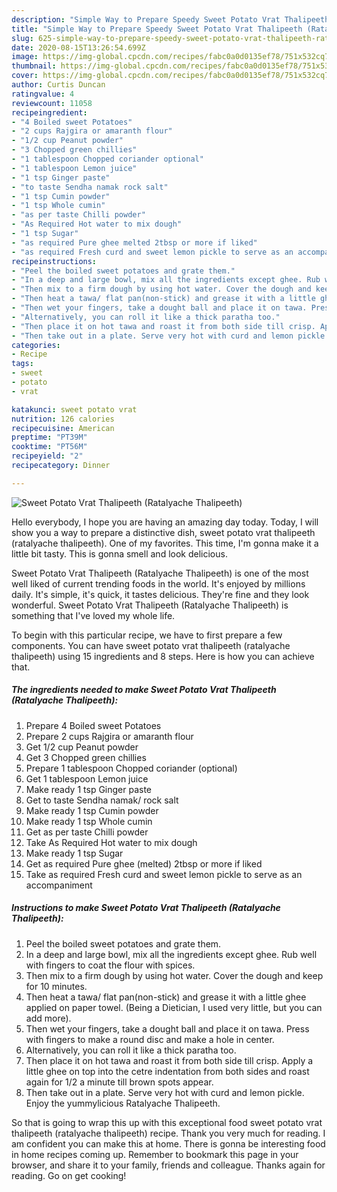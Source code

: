 ```yaml
---
description: "Simple Way to Prepare Speedy Sweet Potato Vrat Thalipeeth (Ratalyache Thalipeeth)"
title: "Simple Way to Prepare Speedy Sweet Potato Vrat Thalipeeth (Ratalyache Thalipeeth)"
slug: 625-simple-way-to-prepare-speedy-sweet-potato-vrat-thalipeeth-ratalyache-thalipeeth
date: 2020-08-15T13:26:54.699Z
image: https://img-global.cpcdn.com/recipes/fabc0a0d0135ef78/751x532cq70/sweet-potato-vrat-thalipeeth-ratalyache-thalipeeth-recipe-main-photo.jpg
thumbnail: https://img-global.cpcdn.com/recipes/fabc0a0d0135ef78/751x532cq70/sweet-potato-vrat-thalipeeth-ratalyache-thalipeeth-recipe-main-photo.jpg
cover: https://img-global.cpcdn.com/recipes/fabc0a0d0135ef78/751x532cq70/sweet-potato-vrat-thalipeeth-ratalyache-thalipeeth-recipe-main-photo.jpg
author: Curtis Duncan
ratingvalue: 4
reviewcount: 11058
recipeingredient:
- "4 Boiled sweet Potatoes"
- "2 cups Rajgira or amaranth flour"
- "1/2 cup Peanut powder"
- "3 Chopped green chillies"
- "1 tablespoon Chopped coriander optional"
- "1 tablespoon Lemon juice"
- "1 tsp Ginger paste"
- "to taste Sendha namak rock salt"
- "1 tsp Cumin powder"
- "1 tsp Whole cumin"
- "as per taste Chilli powder"
- "As Required Hot water to mix dough"
- "1 tsp Sugar"
- "as required Pure ghee melted 2tbsp or more if liked"
- "as required Fresh curd and sweet lemon pickle to serve as an accompaniment"
recipeinstructions:
- "Peel the boiled sweet potatoes and grate them."
- "In a deep and large bowl, mix all the ingredients except ghee. Rub well with fingers to coat the flour with spices."
- "Then mix to a firm dough by using hot water. Cover the dough and keep for 10 minutes."
- "Then heat a tawa/ flat pan(non-stick) and grease it with a little ghee applied on paper towel. (Being a Dietician, I used very little, but you can add more)."
- "Then wet your fingers, take a dought ball and place it on tawa. Press with fingers to make a round disc and make a hole in center."
- "Alternatively, you can roll it like a thick paratha too."
- "Then place it on hot tawa and roast it from both side till crisp. Apply a little ghee on top into the cetre indentation from both sides and roast again for 1/2 a minute till brown spots appear."
- "Then take out in a plate. Serve very hot with curd and lemon pickle. Enjoy the yummylicious Ratalyache Thalipeeth."
categories:
- Recipe
tags:
- sweet
- potato
- vrat

katakunci: sweet potato vrat 
nutrition: 126 calories
recipecuisine: American
preptime: "PT39M"
cooktime: "PT56M"
recipeyield: "2"
recipecategory: Dinner

---
```



![Sweet Potato Vrat Thalipeeth (Ratalyache Thalipeeth)](https://img-global.cpcdn.com/recipes/fabc0a0d0135ef78/751x532cq70/sweet-potato-vrat-thalipeeth-ratalyache-thalipeeth-recipe-main-photo.jpg)

Hello everybody, I hope you are having an amazing day today. Today, I will show you a way to prepare a distinctive dish, sweet potato vrat thalipeeth (ratalyache thalipeeth). One of my favorites. This time, I'm gonna make it a little bit tasty. This is gonna smell and look delicious.

Sweet Potato Vrat Thalipeeth (Ratalyache Thalipeeth) is one of the most well liked of current trending foods in the world. It's enjoyed by millions daily. It's simple, it's quick, it tastes delicious. They're fine and they look wonderful. Sweet Potato Vrat Thalipeeth (Ratalyache Thalipeeth) is something that I've loved my whole life.




To begin with this particular recipe, we have to first prepare a few components. You can have sweet potato vrat thalipeeth (ratalyache thalipeeth) using 15 ingredients and 8 steps. Here is how you can achieve that.

<!--inarticleads1-->

##### The ingredients needed to make Sweet Potato Vrat Thalipeeth (Ratalyache Thalipeeth):

1. Prepare 4 Boiled sweet Potatoes
1. Prepare 2 cups Rajgira or amaranth flour
1. Get 1/2 cup Peanut powder
1. Get 3 Chopped green chillies
1. Prepare 1 tablespoon Chopped coriander (optional)
1. Get 1 tablespoon Lemon juice
1. Make ready 1 tsp Ginger paste
1. Get to taste Sendha namak/ rock salt
1. Make ready 1 tsp Cumin powder
1. Make ready 1 tsp Whole cumin
1. Get as per taste Chilli powder
1. Take As Required Hot water to mix dough
1. Make ready 1 tsp Sugar
1. Get as required Pure ghee (melted) 2tbsp or more if liked
1. Take as required Fresh curd and sweet lemon pickle to serve as an accompaniment




<!--inarticleads2-->

##### Instructions to make Sweet Potato Vrat Thalipeeth (Ratalyache Thalipeeth):

1. Peel the boiled sweet potatoes and grate them.
1. In a deep and large bowl, mix all the ingredients except ghee. Rub well with fingers to coat the flour with spices.
1. Then mix to a firm dough by using hot water. Cover the dough and keep for 10 minutes.
1. Then heat a tawa/ flat pan(non-stick) and grease it with a little ghee applied on paper towel. (Being a Dietician, I used very little, but you can add more).
1. Then wet your fingers, take a dought ball and place it on tawa. Press with fingers to make a round disc and make a hole in center.
1. Alternatively, you can roll it like a thick paratha too.
1. Then place it on hot tawa and roast it from both side till crisp. Apply a little ghee on top into the cetre indentation from both sides and roast again for 1/2 a minute till brown spots appear.
1. Then take out in a plate. Serve very hot with curd and lemon pickle. Enjoy the yummylicious Ratalyache Thalipeeth.




So that is going to wrap this up with this exceptional food sweet potato vrat thalipeeth (ratalyache thalipeeth) recipe. Thank you very much for reading. I am confident you can make this at home. There is gonna be interesting food in home recipes coming up. Remember to bookmark this page in your browser, and share it to your family, friends and colleague. Thanks again for reading. Go on get cooking!
